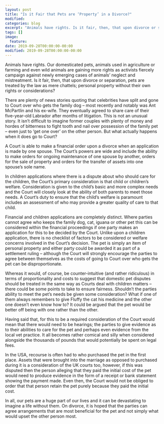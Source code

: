 ```yaml
---
layout: post
title: "Is it Fair that Pets are ‘Property’ in a Divorce?"
modified:
categories: blog
excerpt: "Animals have rights. Is it fair, then, that upon divorce or separation, pets are treated by the law as mere chattels; personal property without their own rights or considerations?"
tags: []
image:
  feature:
date: 2019-09-28T00:00:00-00:00
modified: 2019-09-28T00:00:00-00:00
---
```



Animals have rights. Our domesticated pets, animals used in agriculture or farming and even wild animals are gaining more rights as activists fiercely campaign against newly emerging cases of animals’ neglect and mistreatment. Is it fair, then, that upon divorce or separation, pets are treated by the law as mere chattels; personal property without their own rights or considerations?

There are plenty of news stories quoting that celebrities have split and gone to Court over who gets the family dog – most recently and notably was Ant McPartlin and his ex-wife. They eventually agreed to share care of their five-year-old Labrador after months of litigation. This is not an unusual story. It isn’t difficult to imagine former couples with plenty of money and hordes of bitterness to fight tooth and nail over possession of the family pet – even just to ‘get one over’ on the other person. But what actually happens when it does go to Court?

A Court is able to make a financial order upon a divorce when an application is made by one spouse. The Court’s powers are wide and include the ability to make orders for ongoing maintenance of one spouse by another, orders for the sale of property and orders for the transfer of assets into one spouse’s sole name.

In children applications where there is a dispute about who should care for the children, the Court’s primary consideration is that child or children’s welfare. Consideration is given to the child’s basic and more complex needs and the Court will closely look at the ability of both parents to meet those needs. A Court’s duty to ensure that the child’s welfare is paramount includes an assessment of who may provide a greater quality of care to that child.

Financial and children applications are completely distinct. Where parties cannot agree who keeps the family dog, cat, iguana or other pet this can be considered within the financial proceedings if one party makes an application for this to be decided by the Court. Unlike upon a children application, there is no checklist of factors to be considered or welfare concerns involved in the Court’s decision. The pet is simply an item of personal property and either party could be awarded it as part of a settlement ruling – although the Court will strongly encourage the parties to agree between themselves as the costs of going to Court over who gets the pet can be disproportionate.

Whereas it would, of course, be counter-intuitive (and rather ridiculous) in terms of proportionality and costs to suggest that domestic pet disputes should be treated in the same way as Courts deal with children matters – there could be some points to take to ensure fairness. Shouldn’t the parties ability to meet the pet’s needs be given some consideration? What if one of them always remembers to give Fluffy the cat his medicine and the other one doesn’t even know how to? It could be argued that the pet would be better off being with one rather than the other.

Having said that, for this to be a required consideration of the Court would mean that there would need to be hearings; the parties to give evidence as to their abilities to care for the pet and perhaps even evidence from the local vet practice. It all becomes rather comical and silly when considered alongside the thousands of pounds that would potentially be spent on legal fees.

In the USA, recourse is often had to who purchased the pet in the first place. Assets that were brought into the marriage as opposed to purchased during it is a consideration of the UK courts too, however, if this was disputed then the person alleging that they paid the initial cost of the pet would need to produce evidence in the form of a receipt or bank statement showing the payment made. Even then, the Court would not be obliged to order that that person retain the pet purely because they paid the initial cost.

In all, our pets are a huge part of our lives and it can be devastating to imagine a life without them. On divorce, it is hoped that the parties can agree arrangements that are most beneficial for the pet and not simply what would upset the other person most.